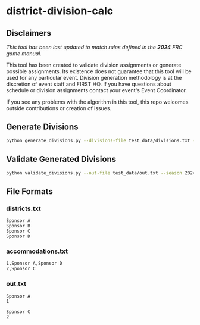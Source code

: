 # district-division-calc

## Disclaimers

*This tool has been last updated to match rules defined in the **2024** FRC game manual.*

This tool has been created to validate division assignments or generate possible assignments. Its existence does not guarantee that this tool will be used for any particular event. Division generation methodology is at the discretion of event staff and FIRST HQ. If you have questions about schedule or division assignments contact your event's Event Coordinator.

If you see any problems with the algorithm in this tool, this repo welcomes outside contributions or creation of issues.

## Generate Divisions

```bash
python generate_divisions.py --divisions-file test_data/divisions.txt --out-file test_data/out.txt --district FIM --api-key "username:guid" --num-teams 160 --accommodations-file test_data/accommodations.txt --season 2024
```

## Validate Generated Divisions

```bash
python validate_divisions.py --out-file test_data/out.txt --season 2024 --district FIM --api-key "username:guid" --num-teams 160
```

## File Formats

### districts.txt

```plaintext
Sponsor A
Sponsor B
Sponsor C
Sponsor D
```

### accommodations.txt

```plaintext
1,Sponsor A,Sponsor D
2,Sponsor C
```

### out.txt
```plaintext
Sponsor A
1

Sponsor C
2
```

